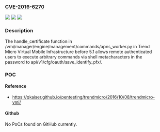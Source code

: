 ### [CVE-2016-6270](https://cve.mitre.org/cgi-bin/cvename.cgi?name=CVE-2016-6270)
![](https://img.shields.io/static/v1?label=Product&message=n%2Fa&color=blue)
![](https://img.shields.io/static/v1?label=Version&message=n%2Fa&color=blue)
![](https://img.shields.io/static/v1?label=Vulnerability&message=n%2Fa&color=brighgreen)

### Description

The handle_certificate function in /vmi/manager/engine/management/commands/apns_worker.py in Trend Micro Virtual Mobile Infrastructure before 5.1 allows remote authenticated users to execute arbitrary commands via shell metacharacters in the password to api/v1/cfg/oauth/save_identify_pfx/.

### POC

#### Reference
- https://qkaiser.github.io/pentesting/trendmicro/2016/10/08/trendmicro-vmi/

#### Github
No PoCs found on GitHub currently.

